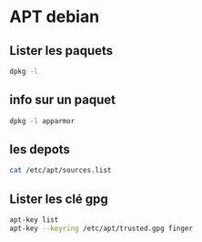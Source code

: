 # APT debian

## Lister les paquets

```sh
dpkg -l
```

## info sur un paquet

```sh
dpkg -l apparmor

```

## les depots

```sh
cat /etc/apt/sources.list
```

## Lister les clé gpg

```sh
apt-key list
apt-key --keyring /etc/apt/trusted.gpg finger
```
